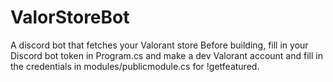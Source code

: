 # ValorStoreBot
A discord bot that fetches your Valorant store
Before building, fill in your Discord bot token in Program.cs and make a dev Valorant account and fill in the credentials in modules/publicmodule.cs for !getfeatured.
